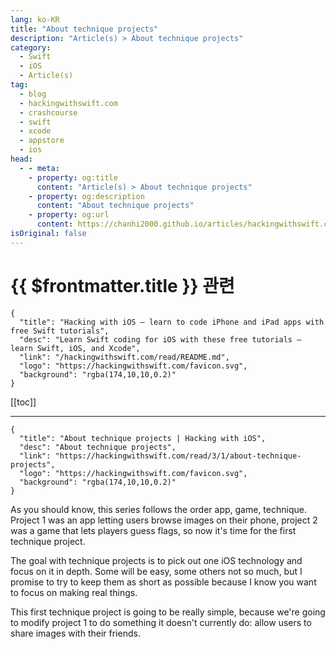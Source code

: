 ```yaml
---
lang: ko-KR
title: "About technique projects"
description: "Article(s) > About technique projects"
category:
  - Swift
  - iOS
  - Article(s)
tag: 
  - blog
  - hackingwithswift.com
  - crashcourse
  - swift
  - xcode
  - appstore
  - ios  
head:
  - - meta:
    - property: og:title
      content: "Article(s) > About technique projects"
    - property: og:description
      content: "About technique projects"
    - property: og:url
      content: https://chanhi2000.github.io/articles/hackingwithswift.com/read/03/01-about-technique-projects.html
isOriginal: false
---
```


# {{ $frontmatter.title }} 관련

```component VPCard
{
  "title": "Hacking with iOS – learn to code iPhone and iPad apps with free Swift tutorials",
  "desc": "Learn Swift coding for iOS with these free tutorials – learn Swift, iOS, and Xcode",
  "link": "/hackingwithswift.com/read/README.md",
  "logo": "https://hackingwithswift.com/favicon.svg",
  "background": "rgba(174,10,10,0.2)"
}
```

[[toc]]

---

```component VPCard
{
  "title": "About technique projects | Hacking with iOS",
  "desc": "About technique projects",
  "link": "https://hackingwithswift.com/read/3/1/about-technique-projects",
  "logo": "https://hackingwithswift.com/favicon.svg",
  "background": "rgba(174,10,10,0.2)"
}
```

<VidStack src="youtube/71Qn9tMzCRU" />

As you should know, this series follows the order app, game, technique. Project 1 was an app letting users browse images on their phone, project 2 was a game that lets players guess flags, so now it's time for the first technique project.

The goal with technique projects is to pick out one iOS technology and focus on it in depth. Some will be easy, some others not so much, but I promise to try to keep them as short as possible because I know you want to focus on making real things.

This first technique project is going to be really simple, because we're going to modify project 1 to do something it doesn't currently do: allow users to share images with their friends.

